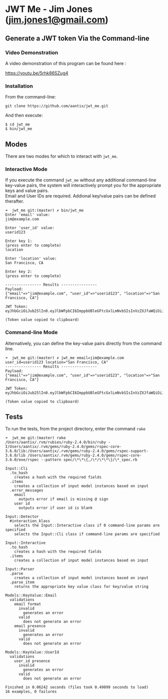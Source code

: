 # JWT Me - Jim Jones (jim.jones1@gmail.com)

## Generate a JWT token Via the Command-line

### Video Demonstration

A video demonstration of this program can be found here : 

https://youtu.be/5rhk86SZug4
 
### Installation

From the command-line:

```
git clone https://github.com/aantix/jwt_me.git
```

And then execute:

```
$ cd jwt_me
$ bin/jwt_me
```

## Modes

There are two modes for which to interact with `jwt_me`.

### Interactive Mode

If you execute the command `jwt_me` without any additional command-line key-value pairs, 
the system will interactively prompt you for the appropriate keys and value pairs.  
Email and User IDs are required.  Addional key/value pairs can be defined therafter.
   
```
➜  jwt_me git:(master) ✗ bin/jwt_me
Enter 'email' value:
jim@example.com

Enter 'user_id' value:
userid123

Enter key 1:
(press enter to complete)
location

Enter 'location' value:
San Francisco, CA

Enter key 2:
(press enter to complete)

---------------- Results ----------------
Payload:
{"email"=>"jim@example.com", "user_id"=>"userid123", "location"=>"San Francisco, CA"}

JWT Token:
eyJhbGciOiJub25lIn0.eyJlbWFpbCI6ImppbUBleGFtcGxlLmNvbSIsInVzZXJfaWQiOiJ1c2VyaWQxMjMiLCJsb2NhdGlvbiI6IlNhbiBGcmFuY2lzY28sIENBIn0.

(Token value copied to clipboard)
```

### Command-line Mode

Alternatively, you can define the key-value pairs directly from the command line. 

```
➜  jwt_me git:(master) ✗ jwt_me email=jim@example.com user_id=userid123 location="San Francisco, CA"
---------------- Results ----------------
Payload:
{"email"=>"jim@example.com", "user_id"=>"userid123", "location"=>"San Francisco, CA"}

JWT Token:
eyJhbGciOiJub25lIn0.eyJlbWFpbCI6ImppbUBleGFtcGxlLmNvbSIsInVzZXJfaWQiOiJ1c2VyaWQxMjMiLCJsb2NhdGlvbiI6IlNhbiBGcmFuY2lzY28sIENBIn0.

(Token value copied to clipboard)
```

## Tests

To run the tests, from the project directory, enter the command `rake`

```
➜  jwt_me git:(master) rake
/Users/aantix/.rvm/rubies/ruby-2.4.0/bin/ruby -I/Users/aantix/.rvm/gems/ruby-2.4.0/gems/rspec-core-3.6.0/lib:/Users/aantix/.rvm/gems/ruby-2.4.0/gems/rspec-support-3.6.0/lib /Users/aantix/.rvm/gems/ruby-2.4.0/gems/rspec-core-3.6.0/exe/rspec --pattern spec/\*\*\{,/\*/\*\*\}/\*_spec.rb

Input::Cli
  .to_hash
    creates a hash with the required fields
  .items
    creates a collection of input model instances based on input
  .error_messages
    email
      outputs error if email is missing @ sign
    user id
      outputs error if user id is blank

Input::Detector
  #interaction_klass
    selects the Input::Interactive class if 0 command-line params are specified
    selects the Input::Cli class if command-line params are specified

Input::Interactive
  .to_hash
    creates a hash with the required fields
  .items
    creates a collection of input model instances based on input

Input::Parser
  .parse
    creates a collection of input model instances based on input
  .parse_item
    returns the appropriate key value class for key/value string

Models::KeyValue::Email
  validations
    email format
      invalid
        generates an error
      valid
        does not generate an error
    email presence
      invalid
        generates an error
      valid
        does not generate an error

Models::KeyValue::UserId
  validations
    user_id presence
      invalid
        generates an error
      valid
        does not generate an error

Finished in 0.06242 seconds (files took 0.49099 seconds to load)
16 examples, 0 failures
```